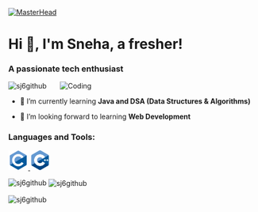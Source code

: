 [![MasterHead](https://img.freepik.com/premium-vector/programming-typographic-header-it-education-student-write-software-create-code-computer-coding-script-web-project-app-vector-illustration_277904-13340.jpg)](https://rishavchanda.io)


<h1 align="left">Hi 👋, I'm Sneha, a fresher!</h1>
<h3 align="left">A passionate tech enthusiast</h3>
<img align="right" alt="Coding" width="400" src="https://img.freepik.com/premium-vector/girl-working-as-programmer-woman-works-it-sphere_490811-41.jpg?w=740">


<p align="left"> <img src="https://komarev.com/ghpvc/?username=sj6github&label=Profile%20views&color=0e75b6&style=flat" alt="sj6github" /> </p>

- 🌱 I’m currently learning **Java and DSA (Data Structures & Algorithms)**

- 👯 I’m looking forward to learning **Web Development**


<p align="left">
</p>

<h3 align="left">Languages and Tools:</h3>
<p align="left"> <a href="https://www.cprogramming.com/" target="_blank" rel="noreferrer"> <img src="https://raw.githubusercontent.com/devicons/devicon/master/icons/c/c-original.svg" alt="c" width="40" height="40"/> </a> <a href="https://www.w3schools.com/cpp/" target="_blank" rel="noreferrer"> <img src="https://raw.githubusercontent.com/devicons/devicon/master/icons/cplusplus/cplusplus-original.svg" alt="cplusplus" width="40" height="40"/> </a> </p>

<p><img align="left" src="https://github-readme-stats.vercel.app/api/top-langs?username=sj6github&show_icons=true&locale=en&layout=compact" alt="sj6github" /></p>

<p>&nbsp;<img align="center" src="https://github-readme-stats.vercel.app/api?username=sj6github&show_icons=true&locale=en" alt="sj6github" /></p>

<p><img align="center" src="https://github-readme-streak-stats.herokuapp.com/?user=sj6github&" alt="sj6github" /></p>
